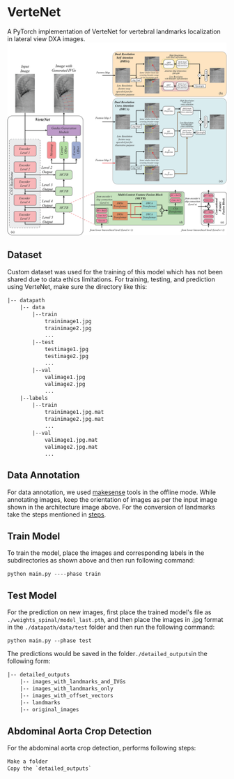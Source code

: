 # VerteNet
A PyTorch implementation of VerteNet for vertebral landmarks localization in lateral view DXA images.
![Network Architecture](result/architecture.png)

## Dataset
Custom dataset was used for the training of this model which has not been shared due to data ethics limitations. 
For training, testing, and prediction using VerteNet, make sure the directory like this:
```                           
|-- datapath     
    |-- data
        |--train
            trainimage1.jpg
            trainimage2.jpg
            ...
        |--test
            testimage1.jpg
            testimage2.jpg
            ...
        |--val
            valimage1.jpg
            valimage2.jpg
            ...        
    |--labels
        |--train
            trainimage1.jpg.mat
            trainimage2.jpg.mat
            ...
        |--val
            valimage1.jpg.mat
            valimage2.jpg.mat
            ...     
```
## Data Annotation
For data annotation, we used [makesense](https://github.com/SkalskiP/make-sense?tab=readme-ov-file) tools in the offline mode. While annotating images, keep the orientation of images as per the input image shown in the architecture image above. For the conversion of landmarks take the steps mentioned in [steps](annotations_conversion/Steps.txt).

## Train Model
To train the model, place the images and corresponding labels in the subdirectories as shown above and then run following command:
```
python main.py ----phase train
```

## Test Model
For the prediction on new images, first place the trained model's file as `./weights_spinal/model_last.pth`, and then place the images in .jpg format in the  `./datapath/data/test` folder and then run the following command:
```
python main.py --phase test 
```
The predictions would be saved in the folder`./detailed_outputs`in the following form:
```
|-- detailed_outputs
    |-- images_with_landmarks_and_IVGs
    |-- images_with_landmarks_only
    |-- images_with_offset_vectors
    |-- landmarks
    |-- original_images
```
## Abdominal Aorta Crop Detection
For the abdominal aorta crop detection, performs following steps:
```
Make a folder 
Copy the `detailed_outputs`
```

